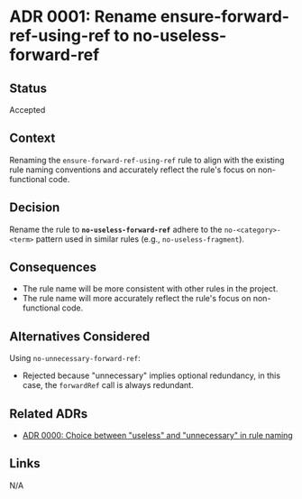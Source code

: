 # ADR 0001: Rename ensure-forward-ref-using-ref to no-useless-forward-ref

## Status

Accepted

## Context

Renaming the `ensure-forward-ref-using-ref` rule to align with the existing rule naming conventions and accurately reflect the rule's focus on non-functional code.

## Decision

Rename the rule to **`no-useless-forward-ref`** adhere to the `no-<category>-<term>` pattern used in similar rules (e.g., `no-useless-fragment`).

## Consequences

- The rule name will be more consistent with other rules in the project.
- The rule name will more accurately reflect the rule's focus on non-functional code.

## Alternatives Considered

Using `no-unnecessary-forward-ref`:

- Rejected because "unnecessary" implies optional redundancy, in this case, the `forwardRef` call is always redundant.

## Related ADRs

- [ADR 0000: Choice between "useless" and "unnecessary" in rule naming](./0000-choice-between-useless-and-unnecessary-in-rule-naming.md)

## Links

N/A
